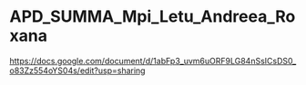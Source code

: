 # APD_SUMMA_Mpi_Letu_Andreea_Roxana

https://docs.google.com/document/d/1abFp3_uvm6uORF9LG84nSsICsDS0_o83Zz554oYS04s/edit?usp=sharing
